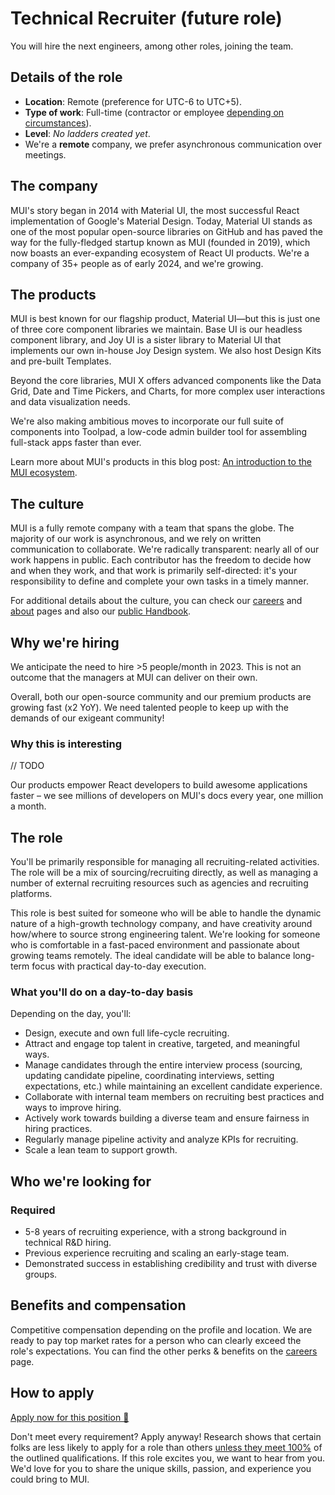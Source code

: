 # Technical Recruiter (future role)

<p class="description">You will hire the next engineers, among other roles, joining the team.</p>

## Details of the role

- **Location**: Remote (preference for UTC-6 to UTC+5).
- **Type of work**: Full-time (contractor or employee [depending on circumstances](https://mui-org.notion.site/Hiring-FAQ-64763b756ae44c37b47b081f98915501#494af1f358794028beb4b7697b5d3102)).
- **Level**: _No ladders created yet_.
- We're a **remote** company, we prefer asynchronous communication over meetings.

## The company

MUI's story began in 2014 with Material UI, the most successful React implementation of Google's Material Design.
Today, Material UI stands as one of the most popular open-source libraries on GitHub and has paved the way for the fully-fledged startup known as MUI (founded in 2019), which now boasts an ever-expanding ecosystem of React UI products.
We're a company of 35+ people as of early 2024, and we're growing.

## The products

MUI is best known for our flagship product, Material UI—but this is just one of three core component libraries we maintain.
Base UI is our headless component library, and Joy UI is a sister library to Material UI that implements our own in-house Joy Design system.
We also host Design Kits and pre-built Templates.

Beyond the core libraries, MUI X offers advanced components like the Data Grid, Date and Time Pickers, and Charts, for more complex user interactions and data visualization needs.

We're also making ambitious moves to incorporate our full suite of components into Toolpad, a low-code admin builder tool for assembling full-stack apps faster than ever.

Learn more about MUI's products in this blog post: [An introduction to the MUI ecosystem](https://mui.com/blog/mui-product-comparison/).

## The culture

MUI is a fully remote company with a team that spans the globe.
The majority of our work is asynchronous, and we rely on written communication to collaborate.
We're radically transparent: nearly all of our work happens in public.
Each contributor has the freedom to decide how and when they work, and that work is primarily self-directed: it's your responsibility to define and complete your own tasks in a timely manner.

For additional details about the culture, you can check our [careers](https://mui.com/careers/) and [about](https://mui.com/about/) pages and also our [public Handbook](https://mui-org.notion.site/Handbook-f086d47e10794d5e839aef9dc67f324b).

## Why we're hiring

We anticipate the need to hire >5 people/month in 2023. This is not an outcome that the managers at MUI can deliver on their own.

Overall, both our open-source community and our premium products are growing fast (x2 YoY).
We need talented people to keep up with the demands of our exigeant community!

### Why this is interesting

// TODO

Our products empower React developers to build awesome applications faster – we see millions of developers on MUI's docs every year, one million a month.

## The role

You'll be primarily responsible for managing all recruiting-related activities.
The role will be a mix of sourcing/recruiting directly, as well as managing a number of external recruiting resources such as agencies and recruiting platforms.

This role is best suited for someone who will be able to handle the dynamic nature of a high-growth technology company, and have creativity around how/where to source strong engineering talent.
We're looking for someone who is comfortable in a fast-paced environment and passionate about growing teams remotely.
The ideal candidate will be able to balance long-term focus with practical day-to-day execution.

### What you'll do on a day-to-day basis

Depending on the day, you'll:

- Design, execute and own full life-cycle recruiting.
- Attract and engage top talent in creative, targeted, and meaningful ways.
- Manage candidates through the entire interview process (sourcing, updating candidate pipeline, coordinating interviews, setting expectations, etc.) while maintaining an excellent candidate experience.
- Collaborate with internal team members on recruiting best practices and ways to improve hiring.
- Actively work towards building a diverse team and ensure fairness in hiring practices.
- Regularly manage pipeline activity and analyze KPIs for recruiting.
- Scale a lean team to support growth.

## Who we're looking for

### Required

- 5-8 years of recruiting experience, with a strong background in technical R&D hiring.
- Previous experience recruiting and scaling an early-stage team.
- Demonstrated success in establishing credibility and trust with diverse groups.

## Benefits and compensation

Competitive compensation depending on the profile and location.
We are ready to pay top market rates for a person who can clearly exceed the role's expectations.
You can find the other perks & benefits on the [careers](https://mui.com/careers/#perks-and-benefits) page.

## How to apply

[Apply now for this position 📮](https://jobs.ashbyhq.com/MUI/b0f83db9-709d-4259-bad9-ec155efa46bf/application?utm_source=ZNRrPGBkqO)

Don't meet every requirement?
Apply anyway!
Research shows that certain folks are less likely to apply for a role than others [unless they meet 100%](https://hbr.org/2014/08/why-women-dont-apply-for-jobs-unless-theyre-100-qualified) of the outlined qualifications.
If this role excites you, we want to hear from you.
We'd love for you to share the unique skills, passion, and experience you could bring to MUI.
